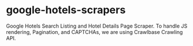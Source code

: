 # google-hotels-scrapers
Google Hotels Search Listing and Hotel Details Page Scraper. To handle JS rendering, Pagination, and CAPTCHAs, we are using Crawlbase Crawling API.
